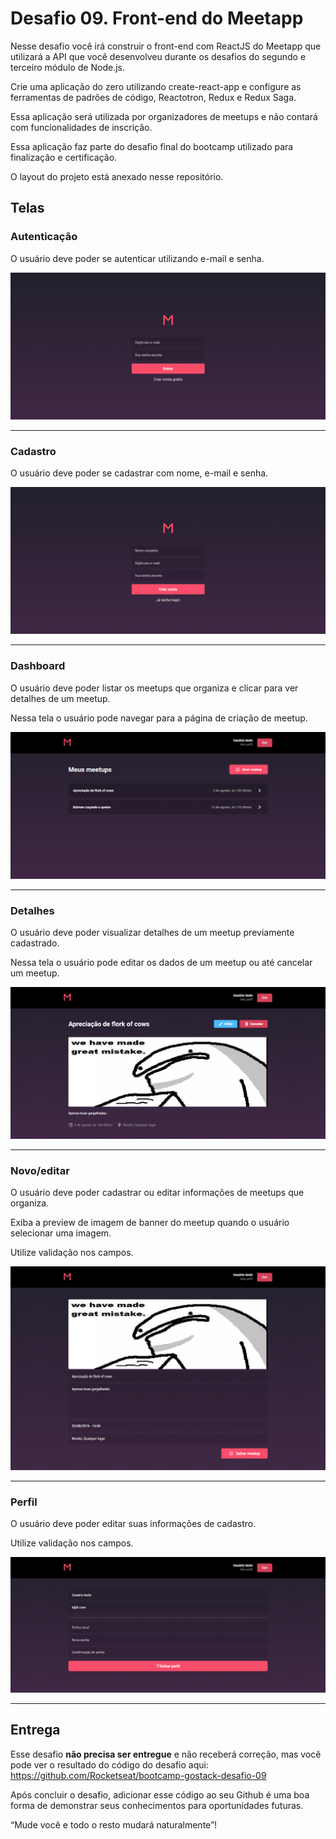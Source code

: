 # Desafio 09. Front-end do Meetapp

Nesse desafio você irá construir o front-end com ReactJS do Meetapp que utilizará a API que você desenvolveu durante os desafios do segundo e terceiro módulo de Node.js.

Crie uma aplicação do zero utilizando create-react-app e configure as ferramentas de padrões de código, Reactotron, Redux e Redux Saga.

Essa aplicação será utilizada por organizadores de meetups e não contará com funcionalidades de inscrição.

Essa aplicação faz parte do desafio final do bootcamp utilizado para finalização e certificação.

O layout do projeto está anexado nesse repositório.

## Telas

### Autenticação

O usuário deve poder se autenticar utilizando e-mail e senha.

<img src="_readme-assets/login.png" />

---

### Cadastro

O usuário deve poder se cadastrar com nome, e-mail e senha.

<img src="_readme-assets/cadastro.png" />

---

### Dashboard

O usuário deve poder listar os meetups que organiza e clicar para ver detalhes de um meetup.

Nessa tela o usuário pode navegar para a página de criação de meetup.

<img src="_readme-assets/dashboard.png" />

---

### Detalhes

O usuário deve poder visualizar detalhes de um meetup previamente cadastrado.

Nessa tela o usuário pode editar os dados de um meetup ou até cancelar um meetup.

<img src="_readme-assets/detalhes.png" />

---

### Novo/editar

O usuário deve poder cadastrar ou editar informações de meetups que organiza.

Exiba a preview de imagem de banner do meetup quando o usuário selecionar uma imagem.

Utilize validação nos campos.

<img src="_readme-assets/novo-editar.png" />

---

### Perfil

O usuário deve poder editar suas informações de cadastro.

Utilize validação nos campos.

<img src="_readme-assets/perfil.png" />

---

## Entrega

Esse desafio **não precisa ser entregue** e não receberá correção, mas você pode ver o resultado do código do desafio aqui: https://github.com/Rocketseat/bootcamp-gostack-desafio-09

Após concluir o desafio, adicionar esse código ao seu Github é uma boa forma de demonstrar seus conhecimentos para oportunidades futuras.

“Mude você e todo o resto mudará naturalmente”!
